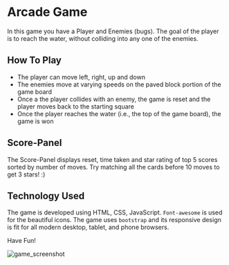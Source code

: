 # Arcade Game

In this game you have a Player and Enemies (bugs). The goal of the player is to reach the water, without colliding into any one of the enemies.

## How To Play

* The player can move left, right, up and down
* The enemies move at varying speeds on the paved block portion of the game board
* Once a the player collides with an enemy, the game is reset and the player moves back to the starting square
* Once the player reaches the water (i.e., the top of the game board), the game is won

## Score-Panel
The Score-Panel displays reset, time taken and star rating of top 5 scores sorted by number of moves. Try matching all the cards before 10 moves to get 3 stars! :)

## Technology Used
The game is developed using HTML, CSS, JavaScript. `Font-awesome` is used for the beautiful icons. The game uses `bootstrap` and its responsive design is fit for all modern desktop, tablet, and phone browsers.

Have Fun!

![game_screenshot](img/screenshot.png)